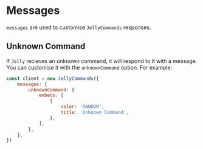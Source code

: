 # Messages

`messages` are used to customise `JellyCommands` responses.

## Unknown Command

If `Jelly` recieves an unknown command, it will respond to it with a message.  You can customise it with the `unknownCommand` option. For example:

```js
const client = new JellyCommands({
    messages: {
        unknownCommand: {
            embeds: [
                {
                    color: 'RANDOM',
                    title: 'Unknown Command',
                },
            ],
        },
    },
})
```
